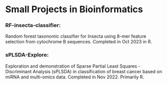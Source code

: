 # Small Projects in Bioinformatics

### RF-insecta-classifier:
Random forest taxonomic classifier for Insecta using 8-mer feature selection from cytochrome B sequences. Completed in Oct 2023 in R.

### sPLSDA-Explore:
Exploration and demonstration of Sparse Partial Least Squares - Discriminant Analysis (sPLSDA) in classification of breast cancer based on miRNA and multi-omics data. Completed in Nov 2022. Primarily R.
